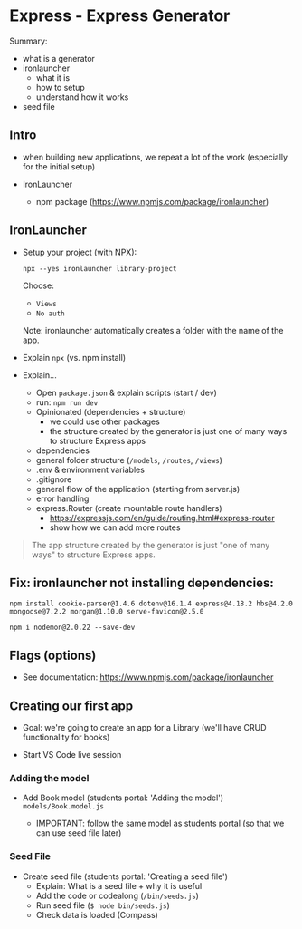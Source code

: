 

# Express - Express Generator


Summary:
- what is a generator
- ironlauncher
  - what it is
  - how to setup
  - understand how it works
- seed file




## Intro

- when building new applications, we repeat a lot of the work (especially for the initial setup)

- IronLauncher
  - npm package (https://www.npmjs.com/package/ironlauncher)




## IronLauncher


- Setup your project (with NPX):

    ```
    npx --yes ironlauncher library-project
    ```

    Choose:
    - `Views`
    - `No auth`

    <!-- 

    @Luis: 
      - create with auth & just go through the code ??
      - (instead of auth codealong)

    -->


    Note: ironlauncher automatically creates a folder with the name of the app.


- Explain `npx` (vs. npm install)

- Explain...
  - Open `package.json` & explain scripts (start / dev)
  - run: `npm run dev`
  - Opinionated (dependencies + structure)
    - we could use other packages
    - the structure created by the generator is just one of many ways to structure Express apps
  - dependencies
  - general folder structure (`/models`, `/routes`, `/views`)
  - .env & environment variables
    <!-- IMPORTANT: explain `environment variables` here -->
  - .gitignore
  - general flow of the application (starting from server.js)
  - error handling
  - express.Router (create mountable route handlers)
    - https://expressjs.com/en/guide/routing.html#express-router
    - show how we can add more routes



> The app structure created by the generator is just "one of many ways" to structure Express apps.



## Fix: ironlauncher not installing dependencies:
```
npm install cookie-parser@1.4.6 dotenv@16.1.4 express@4.18.2 hbs@4.2.0 mongoose@7.2.2 morgan@1.10.0 serve-favicon@2.5.0
```

```
npm i nodemon@2.0.22 --save-dev
```



## Flags (options)

- See documentation: https://www.npmjs.com/package/ironlauncher




## Creating our first app

- Goal: we're going to create an app for a Library (we'll have CRUD functionality for books)

- Start VS Code live session


### Adding the model

- Add Book model (students portal: 'Adding the model')
  `models/Book.model.js`

  - IMPORTANT: follow the same model as students portal (so that we can use seed file later)


### Seed File

- Create seed file (students portal: 'Creating a seed file')
  - Explain: What is a seed file + why it is useful
  - Add the code or codealong (`/bin/seeds.js`)
  - Run seed file (`$ node bin/seeds.js`)
  - Check data is loaded (Compass)

  
<!--
@Luis: drop DB library-project (from previous cohorts)
-->

